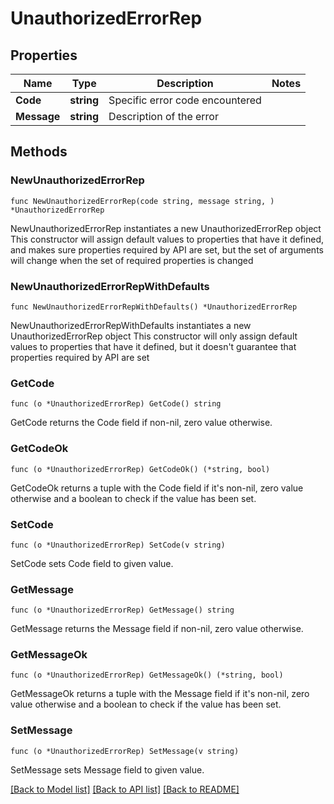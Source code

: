 # UnauthorizedErrorRep

## Properties

Name | Type | Description | Notes
------------ | ------------- | ------------- | -------------
**Code** | **string** | Specific error code encountered | 
**Message** | **string** | Description of the error | 

## Methods

### NewUnauthorizedErrorRep

`func NewUnauthorizedErrorRep(code string, message string, ) *UnauthorizedErrorRep`

NewUnauthorizedErrorRep instantiates a new UnauthorizedErrorRep object
This constructor will assign default values to properties that have it defined,
and makes sure properties required by API are set, but the set of arguments
will change when the set of required properties is changed

### NewUnauthorizedErrorRepWithDefaults

`func NewUnauthorizedErrorRepWithDefaults() *UnauthorizedErrorRep`

NewUnauthorizedErrorRepWithDefaults instantiates a new UnauthorizedErrorRep object
This constructor will only assign default values to properties that have it defined,
but it doesn't guarantee that properties required by API are set

### GetCode

`func (o *UnauthorizedErrorRep) GetCode() string`

GetCode returns the Code field if non-nil, zero value otherwise.

### GetCodeOk

`func (o *UnauthorizedErrorRep) GetCodeOk() (*string, bool)`

GetCodeOk returns a tuple with the Code field if it's non-nil, zero value otherwise
and a boolean to check if the value has been set.

### SetCode

`func (o *UnauthorizedErrorRep) SetCode(v string)`

SetCode sets Code field to given value.


### GetMessage

`func (o *UnauthorizedErrorRep) GetMessage() string`

GetMessage returns the Message field if non-nil, zero value otherwise.

### GetMessageOk

`func (o *UnauthorizedErrorRep) GetMessageOk() (*string, bool)`

GetMessageOk returns a tuple with the Message field if it's non-nil, zero value otherwise
and a boolean to check if the value has been set.

### SetMessage

`func (o *UnauthorizedErrorRep) SetMessage(v string)`

SetMessage sets Message field to given value.



[[Back to Model list]](../README.md#documentation-for-models) [[Back to API list]](../README.md#documentation-for-api-endpoints) [[Back to README]](../README.md)



